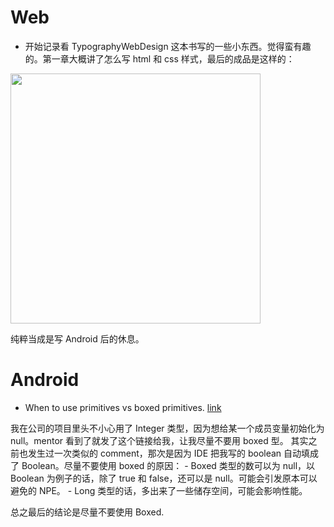# Web
- 开始记录看 TypographyWebDesign 这本书写的一些小东西。觉得蛮有趣的。第一章大概讲了怎么写 html 和 css 样式，最后的成品是这样的：

<img src="http://ww3.sinaimg.cn/large/9fbe0bc0jw1f2qr94jz2rj21kw10f0wj.jpg" width="400px">

纯粹当成是写 Android 后的休息。

# Android
- When to use primitives vs boxed primitives. [link](http://programmers.stackexchange.com/questions/203970/when-to-use-primitive-vs-class-in-java)

我在公司的项目里头不小心用了 Integer 类型，因为想给某一个成员变量初始化为 null。mentor 看到了就发了这个链接给我，让我尽量不要用 boxed 型。
其实之前也发生过一次类似的 comment，那次是因为 IDE 把我写的 boolean 自动填成了 Boolean。尽量不要使用 boxed 的原因：
    - Boxed 类型的数可以为 null，以 Boolean 为例子的话，除了 true 和 false，还可以是 null。可能会引发原本可以避免的 NPE。
    - Long 类型的话，多出来了一些储存空间，可能会影响性能。 

总之最后的结论是尽量不要使用 Boxed.

